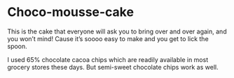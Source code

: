 # Choco-mousse-cake
This is the cake that everyone will ask you to bring over and over again, and you won’t mind!  Cause it’s soooo easy to make and you get to lick the spoon.

I used 65% chocolate cacoa chips which are readily available in most grocery stores these days.  But semi-sweet chocolate chips work as well.